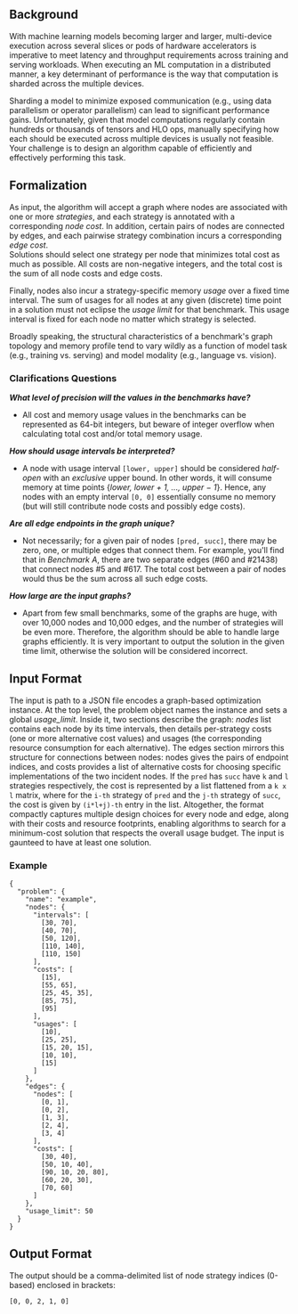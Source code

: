 ## Background

With machine learning models becoming larger and larger, multi-device execution across several slices or pods of hardware accelerators is imperative to meet latency and throughput requirements across training and serving workloads.
When executing an ML computation in a distributed manner, a key determinant of performance is the way that computation is sharded across the multiple devices.

Sharding a model to minimize exposed communication (e.g., using data parallelism or operator parallelism) can lead to significant performance gains. Unfortunately, given that model computations regularly contain hundreds or thousands of tensors and HLO ops, manually specifying how each should be executed across multiple devices is usually not feasible.  Your challenge is to design an algorithm capable of efficiently and effectively performing this task.

## Formalization
As input, the algorithm will accept a graph where nodes are associated with one or more *strategies*, and each strategy is annotated with a corresponding *node cost*.
In addition, certain pairs of nodes are connected by edges, and each pairwise strategy combination incurs a corresponding *edge cost*.  
Solutions should select one strategy per node that minimizes total cost as much as possible.
All costs are non-negative integers, and the total cost is the sum of all node costs and edge costs.

Finally, nodes also incur a strategy-specific memory *usage* over a fixed time interval.
The sum of usages for all nodes at any given (discrete) time point in a solution must not eclipse the *usage limit* for that benchmark.
This usage interval is fixed for each node no matter which strategy is selected.

Broadly speaking, the structural characteristics of a benchmark's graph topology and memory profile tend to vary wildly as a function of model task (e.g., training vs. serving) and model modality (e.g., language vs. vision).

### Clarifications Questions

***What level of precision will the values in the benchmarks have?***

 * All cost and memory usage values in the benchmarks can be represented as 64-bit integers, but beware of integer overflow when calculating total cost and/or total memory usage.

***How should usage intervals be interpreted?***

 * A node with usage interval `[lower, upper]` should be considered *half-open* with an *exclusive* upper bound. In other words, it will consume memory at time points {*lower, lower + 1, ..., upper − 1*}.  Hence, any nodes with an empty interval `[0, 0]` essentially consume no memory (but will still contribute node costs and possibly edge costs).

***Are all edge endpoints in the graph unique?***

 * Not necessarily; for a given pair of nodes `[pred, succ]`, there may be zero, one, or multiple edges that connect them.  For example, you'll find that in *Benchmark A*, there are two separate edges (#60 and #21438) that connect nodes #5 and #617.   The total cost between a pair of nodes would thus be the sum across all such edge costs.

***How large are the input graphs?***
 * Apart from few small benchmarks, some of the graphs are huge, with over 10,000 nodes and 10,000 edges, and the number of strategies will be even more. Therefore, the algorithm should be able to handle large graphs efficiently. It is very important to output the solution in the given time limit, otherwise the solution will be considered incorrect.


## Input Format
The input is path to a JSON file encodes a graph-based optimization instance.
At the top level, the problem object names the instance and sets a global *usage_limit*.
Inside it, two sections describe the graph: *nodes* list contains each node by its time intervals, then details per-strategy costs (one or more alternative cost values) and usages (the corresponding resource consumption for each alternative).
The edges section mirrors this structure for connections between nodes:
nodes gives the pairs of endpoint indices, and costs provides a list of alternative costs for choosing specific implementations of the two incident nodes.
If the `pred` has `succ` have `k` and `l` strategies respectively, the cost is represented by a list flattened from a `k x l` matrix, where for the `i-th` strategy of `pred` and the `j-th` strategy of `succ`, the cost is given by `(i*l+j)-th` entry in the list.
Altogether, the format compactly captures multiple design choices for every node and edge, along with their costs and resource footprints, enabling algorithms to search for a minimum-cost solution that respects the overall usage budget.
The input is gaunteed to have at least one solution.


### Example
```
{
  "problem": {
    "name": "example",
    "nodes": {
      "intervals": [
        [30, 70],
        [40, 70],
        [50, 120],
        [110, 140],
        [110, 150]
      ],
      "costs": [
        [15],
        [55, 65],
        [25, 45, 35],
        [85, 75],
        [95]
      ],
      "usages": [
        [10],
        [25, 25],
        [15, 20, 15],
        [10, 10],
        [15]
      ]
    },
    "edges": {
      "nodes": [
        [0, 1],
        [0, 2],
        [1, 3],
        [2, 4],
        [3, 4]
      ],
      "costs": [
        [30, 40],
        [50, 10, 40],
        [90, 10, 20, 80],
        [60, 20, 30],
        [70, 60]
      ]
    },
    "usage_limit": 50
  }
}
```

## Output Format

The output should be a comma-delimited list of node strategy indices (0-based) enclosed in brackets:

```
[0, 0, 2, 1, 0]
```



